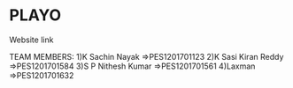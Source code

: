 # PLAYO
Website link

TEAM MEMBERS: 
1)K Sachin Nayak 		  =>PES1201701123
2)K Sasi Kiran Reddy	=>PES1201701584
3)S P Nithesh Kumar	  =>PES1201701561
4)Laxman				      =>PES1201701632
